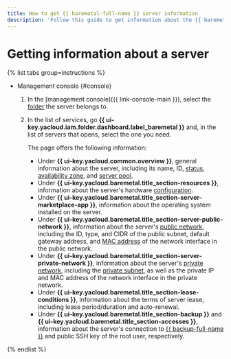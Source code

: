 ```yaml
---
title: How to get {{ baremetal-full-name }} server information
description: 'Follow this guide to get information about the {{ baremetal-full-name }} server settings: server configuration, network settings, operating system, and other data.'
---
```


# Getting information about a server

{% list tabs group=instructions %}

- Management console {#console}

  1. In the [management console]({{ link-console-main }}), select the [folder](../../../resource-manager/concepts/resources-hierarchy.md#folder) the server belongs to.
  1. In the list of services, go **{{ ui-key.yacloud.iam.folder.dashboard.label_baremetal }}** and, in the list of servers that opens, select the one you need.

      The page offers the following information:

      * Under **{{ ui-key.yacloud.common.overview }}**, general information about the server, including its name, ID, [status](../../concepts/servers.md#server-status), [availability zone](../../../overview/concepts/geo-scope.md), and [server pool](../../concepts/servers.md#server-pools).
      * Under **{{ ui-key.yacloud.baremetal.title_section-resources }}**, information about the server's hardware [configuration](../../concepts/server-configurations.md).
      * Under **{{ ui-key.yacloud.baremetal.title_section-server-marketplace-app }}**, information about the operating system installed on the server.
      * Under **{{ ui-key.yacloud.baremetal.title_section-server-public-network }}**, information about the server's [public network](../../concepts/network.md#public-network), including the ID, type, and CIDR of the public subnet, default gateway address, and [MAC address](https://en.wikipedia.org/wiki/MAC_address) of the network interface in the public network.
      * Under **{{ ui-key.yacloud.baremetal.title_section-server-private-network }}**, information about the server's [private network](../../concepts/network.md#private-network), including the [private subnet](../../concepts/network.md#private-subnet), as well as the private IP and MAC address of the network interface in the private network.
      * Under **{{ ui-key.yacloud.baremetal.title_section-lease-conditions }}**, information about the terms of server lease, including lease period/duration and auto-renewal.
      * Under **{{ ui-key.yacloud.baremetal.title_section-backup }}** and **{{ ui-key.yacloud.baremetal.title_section-accesses }}**, information about the server's connection to [{{ backup-full-name }}](../../../backup/index.yaml) and public SSH key of the root user, respectively.

{% endlist %}
